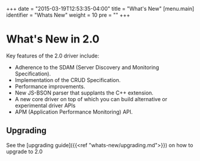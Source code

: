 +++
date = "2015-03-19T12:53:35-04:00"
title = "What's New"
[menu.main]
  identifier = "Whats New"
  weight = 10
  pre = "<i class='fa fa-cog'></i>"
+++

# What's New in 2.0

Key features of the 2.0 driver include:

- Adherence to the SDAM (Server Discovery and Monitoring Specification).
- Implementation of the CRUD Specification.
- Performance improvements.
- New JS-BSON parser that supplants the C++ extension.
- A new core driver on top of which you can build alternative or experimental driver APIs
- APM (Application Performance Monitoring) API.

## Upgrading

See the [upgrading guide]({{<ref "whats-new/upgrading.md">}}) on how to upgrade to 2.0
